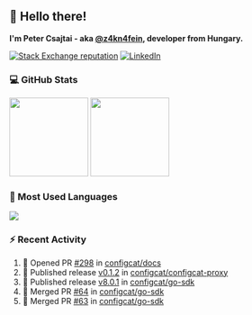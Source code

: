 ## 👋 Hello there!

**I'm Peter Csajtai - aka [@z4kn4fein](https://github.com/z4kn4fein), developer from Hungary.**

[![Stack Exchange reputation](https://img.shields.io/stackexchange/stackoverflow/r/8700582?color=orange&label=reputation&logo=stackoverflow&style=for-the-badge)](https://stackoverflow.com/users/8700582)
[![LinkedIn](https://img.shields.io/badge/linkedin-%230077B5.svg?style=for-the-badge&logo=linkedin&logoColor=white)](https://www.linkedin.com/in/csajtai-p%C3%A9ter-45395341/)

### 💻 GitHub Stats

<div>
  <img height="140px" src="https://github-readme-stats-pcsajtai.vercel.app/api?username=z4kn4fein&show_icons=true&hide_border=true&count_private=true&custom_title=Stats&theme=dracula&line_height=24&hide_title=true">
  <img height="140px" src="https://streak-stats.demolab.com?user=z4kn4fein&theme=dracula&hide_border=true">
  
</div>

### :toolbox: Most Used Languages

<img src="https://github-readme-stats-pcsajtai.vercel.app/api/top-langs/?username=z4kn4fein&theme=dracula&hide_border=true&layout=compact&langs_count=8&hide_title=true">

### :zap: Recent Activity

<!--START_SECTION:activity-->
1. 💪 Opened PR [#298](https://github.com/configcat/docs/pull/298) in [configcat/docs](https://github.com/configcat/docs)
2. 🚀 Published release [v0.1.2](https://github.com/configcat/configcat-proxy/releases/tag/v0.1.2) in [configcat/configcat-proxy](https://github.com/configcat/configcat-proxy)
3. 🚀 Published release [v8.0.1](https://github.com/configcat/go-sdk/releases/tag/v8.0.1) in [configcat/go-sdk](https://github.com/configcat/go-sdk)
4. 🎉 Merged PR [#64](https://github.com/configcat/go-sdk/pull/64) in [configcat/go-sdk](https://github.com/configcat/go-sdk)
5. 🎉 Merged PR [#63](https://github.com/configcat/go-sdk/pull/63) in [configcat/go-sdk](https://github.com/configcat/go-sdk)
<!--END_SECTION:activity-->
